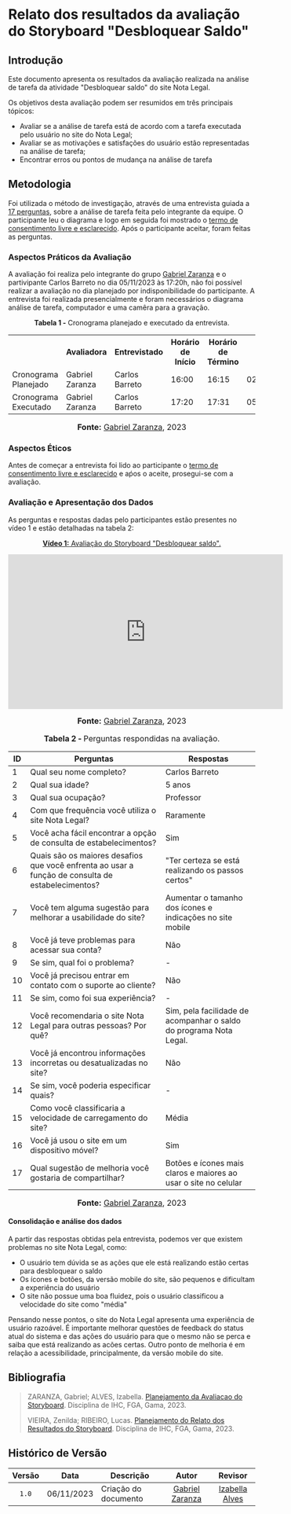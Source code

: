 # Relato dos resultados da avaliação do Storyboard "Desbloquear Saldo"
## Introdução

Este documento apresenta os resultados da avaliação realizada na análise de tarefa da atividade "Desbloquear saldo" do site Nota Legal.

Os objetivos desta avaliação podem ser resumidos em três principais tópicos:
* Avaliar se a análise de tarefa está de acordo com a tarefa executada pelo usuário no site do Nota Legal;
* Avaliar se as motivações e satisfações do usuário estão representadas na análise de tarefa;
* Encontrar erros ou pontos de mudança na análise de tarefa


## Metodologia

Foi utilizada o método de investigação, através de uma entrevista guiada a [17 perguntas](https://github.com/Interacao-Humano-Computador/2023.2-NotaLegal/blob/main/docs/design-avaliacao-desenvolvimento/planejamento_analise_tarefas.md#e---explorar-perguntas), sobre a análise de tarefa feita pelo integrante da equipe. O participante leu o diagrama e logo em seguida foi mostrado o [termo de consentimento livre e esclarecido](https://github.com/Interacao-Humano-Computador/2023.2-NotaLegal/blob/main/docs/design-avaliacao-desenvolvimento/planejamento-avaliacao-storyboard.md#aspectos-%C3%A9ticos-d). Após o participante aceitar, foram feitas as perguntas.


### Aspectos Práticos da Avaliação

A avaliação foi realiza pelo integrante do grupo [Gabriel Zaranza](https://github.com/GZaranza) e o partivipante Carlos Barreto no dia 05/11/2023 às 17:20h, não foi possível realizar a avaliação no dia planejado por indisponibilidade do participante. A entrevista foi realizada presencialmente e foram necessários o diagrama análise de tarefa, computador e uma camêra para a gravação.


<div align="center">
<p><b>Tabela 1 -</b> Cronograma planejado e executado da entrevista.</p>
  
  <table>
  <tr>
    <th></th>
    <th>Avaliadora</th>
    <th>Entrevistado</th>
    <th>Horário de Início</th>
    <th>Horário de Término</th>
    <th>Data</th>
    <th>Local</th>
  </tr>
  <tr>
    <td>Cronograma Planejado</td>
    <td>Gabriel Zaranza</td>
    <td>Carlos Barreto</td>
    <td>16:00</td>
    <td>16:15</td>
    <td>02/11/2023</td>
    <td>Presencial</td>
  </tr>
  <tr>
    <td>Cronograma Executado</td>
    <td>Gabriel Zaranza</td>
    <td>Carlos Barreto</td>
    <td>17:20</td>
    <td>17:31</td>
    <td>05/11/2023</td>
    <td>Presencial</td>
  </tr>
</table>

<font size="3"><p style="text-align: center"><b>Fonte:</b> <a href="https://github.com/GZaranza">Gabriel Zaranza</a>, 2023</p></font>
</div>


### Aspectos Éticos

Antes de começar a entrevista foi lido ao participante o [termo de consentimento livre e esclarecido](https://github.com/Interacao-Humano-Computador/2023.2-NotaLegal/blob/main/docs/design-avaliacao-desenvolvimento/planejamento-avaliacao-storyboard.md#aspectos-%C3%A9ticos-d) e aṕos o aceite, prosegui-se com a avaliação.
 

### Avaliação e Apresentação dos Dados

As perguntas e respostas dadas pelo participantes estão presentes no vídeo 1 e estão detalhadas na tabela 2:

<div align="center">
  
<p style="text-align: center"><a href="https://youtu.be/aP-_ahprJyc?si=5cyKp-2tj_dIvvFd&t=240" target="blanket"><b>Vídeo 1:</b> Avaliação do Storyboard "Desbloquear saldo".</a></p>

<iframe width="560" height="315" src="https://www.youtube.com/embed/aP-_ahprJyc?start=240" title="Apresentação 3" frameborder="0" allow="accelerometer; autoplay; clipboard-write; encrypted-media; gyroscope; picture-in-picture" allowfullscreen></iframe>


<font size="3"><p style="text-align: center"><b>Fonte:</b> <a href="https://github.com/GZaranza">Gabriel Zaranza</a>, 2023</p></font>

</div>


<div align="center">
    <font size="3"><p style="text-align: center"><b>Tabela 2 - </b> Perguntas respondidas na avaliação.</p></font>
    <table>
        <thead>
            <tr>
                <th>ID</th>
                <th>Perguntas</th>
                <th>Respostas</th>
            </tr>
        </thead>
        <tbody>
            <tr>
                <td>1</td>
                <td>Qual seu nome completo?</td>
                <td>Carlos Barreto </td>
            </tr>
            <tr>
                <td>2</td>
                <td>Qual sua idade?</td>
                <td>5 anos</td>
            </tr>
            <tr>
                <td>3</td>
                <td>Qual sua ocupação?</td>
                <td>Professor</td>
            </tr>
            <tr>
                <td>4</td>
                <td>Com que frequência você utiliza o site Nota Legal?</td>
                <td>Raramente</td>
            </tr>
            <tr>
                <td>5</td>
                <td>Você acha fácil encontrar a opção de consulta de estabelecimentos?</td>
                <td>Sim</td>
            </tr>
            <tr>
                <td>6</td>
                <td>Quais são os maiores desafios que você enfrenta ao usar a função de consulta de estabelecimentos?</td>
                <td>"Ter certeza se está realizando os passos certos"</td>
            </tr>
            <tr>
                <td>7</td>
                <td>Você tem alguma sugestão para melhorar a usabilidade do site?</td>
                <td>Aumentar o tamanho dos ícones e indicações no site mobile</td>
            </tr>
            <tr>
                <td>8</td>
                <td>Você já teve problemas para acessar sua conta?</td>
                <td>Não</td>
            </tr>
            <tr>
                <td>9</td>
                <td>Se sim, qual foi o problema?</td>
                <td>-</td>
            </tr>
            <tr>
                <td>10</td>
                <td>Você já precisou entrar em contato com o suporte ao cliente?</td>
                <td>Não</td>
            </tr>
            <tr>
                <td>11</td>
                <td>Se sim, como foi sua experiência?</td>
                <td>-</td>
            </tr>
            <tr>
                <td>12</td>
                <td>Você recomendaria o site Nota Legal para outras pessoas? Por quê?</td>
                <td>Sim, pela facilidade de acompanhar o saldo do programa Nota Legal.</td>
            </tr>
            <tr>
                <td>13</td>
                <td>Você já encontrou informações incorretas ou desatualizadas no site?</td>
                <td>Não</td>
            </tr>
            <tr>
                <td>14</td>
                <td>Se sim, você poderia especificar quais?</td>
                <td>-</td>
            </tr>
            <tr>
                <td>15</td>
                <td>Como você classificaria a velocidade de carregamento do site?</td>
                <td>Média</td>
            </tr>
            <tr>
                <td>16</td>
                <td>Você já usou o site em um dispositivo móvel?</td>
                <td>Sim</td>
            </tr>
            <tr>
                <td>17</td>
                <td>Qual sugestão de melhoria você gostaria de compartilhar?</td>
                <td>Botões e ícones mais claros e maiores ao usar o site no celular</td>
            </tr>
        </tbody>
    </table>
<font size="3"><p style="text-align: center"><b>Fonte:</b> <a href="https://github.com/GZaranza">Gabriel Zaranza</a>, 2023</p></font>
</div>




#### Consolidação e análise dos dados

A partir das respostas obtidas pela entrevista, podemos ver que existem problemas no site Nota Legal, como:
- O usuário tem dúvida se as ações que ele está realizando estão certas para desbloquear o saldo
- Os ícones e botões, da versão mobile do site, são pequenos e dificultam a experiência do usuário
- O site não possue uma boa fluidez, pois o usuário classificou a velocidade do site como "média"

Pensando nesse pontos, o site do Nota Legal apresenta uma experiência de usuário razoável. É importante melhorar questões de feedback do status atual do sistema e das ações do usuário para que o mesmo não se perca e saiba que está realizando as acões certas. Outro ponto de melhoria é em relação a acessibilidade, principalmente, da versão mobile do site.



## Bibliografia

> ZARANZA, Gabriel; ALVES, Izabella. [Planejamento da Avaliacao do Storyboard](https://github.com/Interacao-Humano-Computador/2023.2-NotaLegal/blob/main/docs/design-avaliacao-desenvolvimento/planejamento-avaliacao-storyboard.md). Disciplina de IHC, FGA, Gama, 2023.
>
> VIEIRA, Zenilda; RIBEIRO, Lucas. [Planejamento do Relato dos Resultados do Storyboard](https://github.com/Interacao-Humano-Computador/2023.2-NotaLegal/blob/main/docs/design-avaliacao-desenvolvimento/planejamento-relato_storyboard.md#planejamento-do-relato-dos-resultados-da-avalia%C3%A7%C3%A3o-do-storyboard). Disciplina de IHC, FGA, Gama, 2023.
> 

## Histórico de Versão

| Versão | Data       | Descrição            |                       Autor                        |                     Revisor                      |
| :----: | ---------- | -------------------- | :------------------------------------------------: | :----------------------------------------------: |
| `1.0`  | 06/11/2023 | Criação do documento |  [Gabriel Zaranza](https://github.com/GZaranza)    | [Izabella Alves](https://github.com/izabellaalves) |
